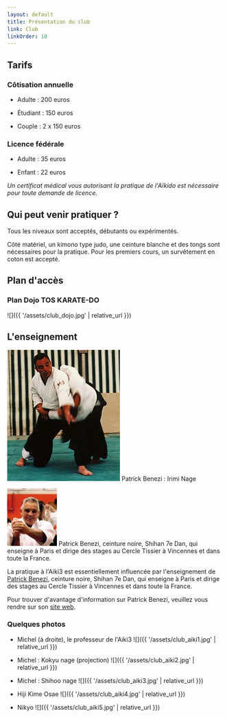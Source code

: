 ```yaml
---
layout: default
title: Présentation du club
link: Club
linkOrder: 10
---
```

## Tarifs

### Côtisation annuelle

- Adulte : 200 euros

- Étudiant : 150 euros

- Couple : 2 x 150 euros

### Licence fédérale

- Adulte : 35 euros

- Enfant : 22 euros

<em>Un certificat médical vous autorisant la pratique de l'Aïkido est nécessaire pour toute demande de licence.</em>

## Qui peut venir pratiquer ?

Tous les niveaux sont acceptés, débutants ou expérimentés.

Côté matériel, un kimono type judo, une ceinture blanche et des tongs sont nécessaires pour la pratique. Pour les premiers cours, un survêtement en coton est accepté.

## Plan d'accès

### Plan Dojo TOS KARATE-DO

![]({{ '/assets/club_dojo.jpg' | relative_url }})

## L'enseignement

![](/assets/club_benezi_photo.jpg) Patrick Benezi : Irimi Nage

![](/assets/club_benezi_portrait.jpg) Patrick Benezi, ceinture noire, Shihan 7e Dan, qui enseigne &agrave; Paris et dirige des stages au Cercle Tissier &agrave; Vincennes et dans toute la France.

La pratique à l'Aiki3 est essentiellement influencée par l'enseignement de [Patrick Benezi](http://www.aikido-benezi.com), ceinture noire, Shihan 7e Dan, qui enseigne à Paris et dirige des stages au Cercle Tissier à Vincennes et dans toute la France.

Pour trouver d'avantage d'information sur Patrick Benezi, veuillez vous rendre sur son [site web](http://www.aikido-benezi.com).

### Quelques photos

- Michel (à droite), le professeur de l'Aiki3
![]({{ '/assets/club_aiki1.jpg' | relative_url }})

- Michel : Kokyu nage (projection)
![]({{ '/assets/club_aiki2.jpg' | relative_url }})

- Michel : Shihoo nage
![]({{ '/assets/club_aiki3.jpg' | relative_url }})

- Hiji Kime Osae
![]({{ '/assets/club_aiki4.jpg' | relative_url }})

- Nikyo
![]({{ '/assets/club_aiki5.jpg' | relative_url }})

